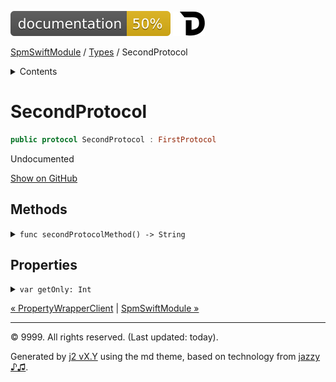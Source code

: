 <!--
Bebop simple MD theme
Copyright 2020 J2 Authors
Licensed under MIT (https://github.com/johnfairh/J2/blob/master/LICENSE)
-->
![50%](../badge.svg)
[![Open in Dash](../img/dash.svg)](dash-feed://https%3A%2F%2Fwww%2Egoogle%2Ecom%2F)


[SpmSwiftModule](../index.md)
 / [Types](../types.md?swift) / SecondProtocol


<details>
<summary>Contents</summary>


[Types](../types.md?swift)

  * [ABaseClass](../types/abaseclass.md?swift)


  * [ADerivedClass](../types/aderivedclass.md?swift)


  * [AnEnum](../types/anenum.md?swift)


  * [FirstProtocol](../types/firstprotocol1.md?swift)


  * [GenericBase](../types/genericbase.md?swift)


  * [Nop](../types/nop.md?swift)


  * [PropertyWrapperClient](../types/propertywrapperclient.md?swift)


  * SecondProtocol


  * [SpmSwiftModule](../types/spmswiftmodule.md?swift)

    * [Nested1](../types/spmswiftmodule/nested1.md?swift)

    * [Nested2](../types/spmswiftmodule.md?swift#nested2)


  * [T](../types.md?swift#t1)



[Functions](../functions.md?swift)

  * [deprecatedFunction(callback:)](../functions.md?swift#deprecatedfunctioncallback)


  * [functionA(arg1:_:arg3:)](../functions.md?swift#functionaarg1_arg3)



[Operators](../operators.md?swift)

  * [+(T, T)](../operators.md?swift#t-t)



[Extensions](../extensions.md?swift)

  * [Collection](../extensions/collection.md?swift)


  * [String.Element](../extensions/stringelement.md?swift)





</details>

# SecondProtocol



``` swift
public protocol SecondProtocol : FirstProtocol
```










Undocumented











[Show on GitHub](https://www.bbc.co.uk//Sources/SpmSwiftModule/Protocols.swift#L30-L32)



## Methods









<details>
<summary><code>func secondProtocolMethod() -> String</code></summary>








Undocumented






#### Declaration

``` swift
func secondProtocolMethod() -> String
```










[Show on GitHub](https://www.bbc.co.uk//Sources/SpmSwiftModule/Protocols.swift#L31)
</details>



## Properties









<details>
<summary><code>var getOnly: Int</code></summary>








ℹ️  Note
  * From a protocol extension: not a customization point.

A default implementation for a method of [`FirstProtocol`](../types/firstprotocol1.md)
provided by [`SecondProtocol`](../types/secondprotocol.md).
From source we mess this up as an extension method.
From symbolgraph we mess this up as being part of [`FirstProtocol`](../types/firstprotocol1.md).






#### Declaration

``` swift
var getOnly: Int { get }
```










[Show on GitHub](https://www.bbc.co.uk//Sources/SpmSwiftModule/Protocols.swift#L39)
</details>





[&laquo; PropertyWrapperClient](../types/propertywrapperclient.md?swift) | [SpmSwiftModule &raquo;](../types/spmswiftmodule.md?swift)


-----
&copy; 9999. All rights reserved. (Last updated: today).


Generated by [j2 vX.Y](https://github.com/johnfairh/j2)
using the md theme, based on technology from
[jazzy ♪♫](https://github.com/realm/jazzy).


